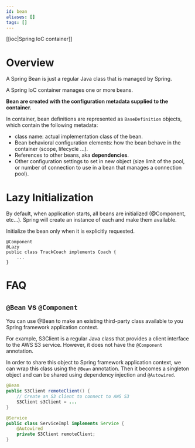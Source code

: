 ```yaml
---
id: bean
aliases: []
tags: []
---
```


[[ioc|Spring IoC container]]

# Overview
A Spring Bean is just a regular Java class that is managed by Spring.

A Spring IoC container manages one or more beans.

**Bean are created with the configuration metadata supplied to the container.**

In container, bean definitions are represented as `BaseDefinition` objects, which contain the following metadata:
- class name: actual implementation class of the bean.
- Bean behavioral configuration elements: how the bean behave in the container (scope, lifecycle ...).
- References to other beans, aka **dependencies**.
- Other configuration settings to set in new object (size limit of the pool, or number of connection to use in a bean that manages a connection pool).

# Lazy Initialization
By default, when application starts, all beans are initialized (@Component, etc...).
Spring will create an instance of each and make them available.

Initialize the bean only when it is explicitly requested.
```jav
@Component
@Lazy
public class TrackCoach implements Coach {
    ...
}
```


# FAQ
## `@Bean` vs `@Component`
You can use @Bean to make an existing third-party class available to you Spring framework application context.

For example, S3Client is a regular Java class that provides a client interface to the AWS S3 service. However, it does not have the `@Component` annotation.

In order to share this object to Spring framework application context, we can wrap this class using the `@Bean` annotation. Then it becomes a singleton object and can be shared using dependency injection and `@Autowired`.
```java
@Bean
public S3Client remoteClient() {
    // Create an S3 client to connect to AWS S3
    S3Client s3Client = ...
}

@Service
public class ServiceImpl implements Service {
    @Autowired
    private S3Client remoteClient;
}
```
